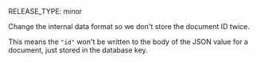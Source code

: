 RELEASE_TYPE: minor

Change the internal data format so we don't store the document ID twice.

This means the `"id"` won't be written to the body of the JSON value for
a document, just stored in the database key.
